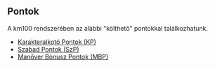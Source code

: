 ## Pontok

A km100 rendszerében az alábbi "költhető" pontokkal találkozhatunk.

- [Karakteralkotó Pontok (KP)](017_01_kp.md)
- [Szabad Pontok (SzP)](017_02_szp.md)
- [Manőver Bónusz Pontok (MBP)](017_03_mbp.md)

